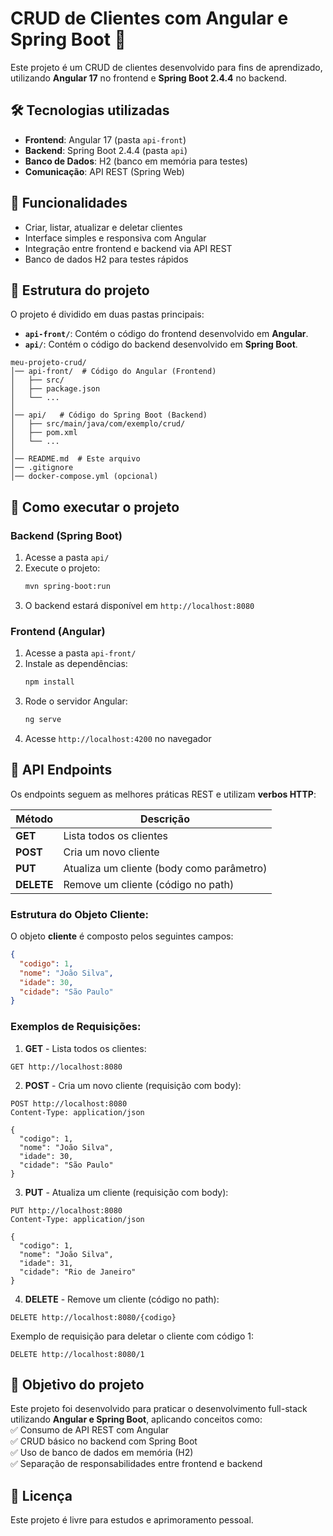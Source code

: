 # CRUD de Clientes com Angular e Spring Boot 🚀  

Este projeto é um CRUD de clientes desenvolvido para fins de aprendizado, utilizando **Angular 17** no frontend e **Spring Boot 2.4.4** no backend.  

## 🛠 Tecnologias utilizadas  
- **Frontend**: Angular 17 (pasta `api-front`)  
- **Backend**: Spring Boot 2.4.4 (pasta `api`)  
- **Banco de Dados**: H2 (banco em memória para testes)  
- **Comunicação**: API REST (Spring Web)  

## 📌 Funcionalidades  
- Criar, listar, atualizar e deletar clientes  
- Interface simples e responsiva com Angular  
- Integração entre frontend e backend via API REST  
- Banco de dados H2 para testes rápidos  

## 📂 Estrutura do projeto  
O projeto é dividido em duas pastas principais:  
- **`api-front/`**: Contém o código do frontend desenvolvido em **Angular**.  
- **`api/`**: Contém o código do backend desenvolvido em **Spring Boot**.  

```plaintext
meu-projeto-crud/
│── api-front/  # Código do Angular (Frontend)
│   ├── src/
│   ├── package.json
│   └── ...
│
│── api/   # Código do Spring Boot (Backend)
│   ├── src/main/java/com/exemplo/crud/
│   ├── pom.xml
│   └── ...
│
│── README.md  # Este arquivo
│── .gitignore
│── docker-compose.yml (opcional)
```

## 🚀 Como executar o projeto  

### Backend (Spring Boot)  
1. Acesse a pasta `api/`  
2. Execute o projeto:  
   ```sh
   mvn spring-boot:run
   ```
3. O backend estará disponível em `http://localhost:8080`  

### Frontend (Angular)  
1. Acesse a pasta `api-front/`  
2. Instale as dependências:  
   ```sh
   npm install
   ```
3. Rode o servidor Angular:  
   ```sh
   ng serve
   ```
4. Acesse `http://localhost:4200` no navegador  

## 📌 API Endpoints  
Os endpoints seguem as melhores práticas REST e utilizam **verbos HTTP**:

| Método  | Descrição                      |
|---------|--------------------------------|
| **GET**    | Lista todos os clientes      |
| **POST**   | Cria um novo cliente        |
| **PUT**    | Atualiza um cliente (body como parâmetro) |
| **DELETE** | Remove um cliente (código no path) |

### Estrutura do Objeto Cliente:

O objeto **cliente** é composto pelos seguintes campos:  
```json
{
  "codigo": 1,
  "nome": "João Silva",
  "idade": 30,
  "cidade": "São Paulo"
}
```

### Exemplos de Requisições:

1. **GET** - Lista todos os clientes:  
```http
GET http://localhost:8080
```

2. **POST** - Cria um novo cliente (requisição com body):  
```http
POST http://localhost:8080
Content-Type: application/json

{
  "codigo": 1,
  "nome": "João Silva",
  "idade": 30,
  "cidade": "São Paulo"
}
```

3. **PUT** - Atualiza um cliente (requisição com body):  
```http
PUT http://localhost:8080
Content-Type: application/json

{
  "codigo": 1,
  "nome": "João Silva",
  "idade": 31,
  "cidade": "Rio de Janeiro"
}
```

4. **DELETE** - Remove um cliente (código no path):  
```http
DELETE http://localhost:8080/{codigo}
```
Exemplo de requisição para deletar o cliente com código 1:  
```http
DELETE http://localhost:8080/1
```

## 🎯 Objetivo do projeto  
Este projeto foi desenvolvido para praticar o desenvolvimento full-stack utilizando **Angular e Spring Boot**, aplicando conceitos como:  
✅ Consumo de API REST com Angular  
✅ CRUD básico no backend com Spring Boot  
✅ Uso de banco de dados em memória (H2)  
✅ Separação de responsabilidades entre frontend e backend  

## 📝 Licença  
Este projeto é livre para estudos e aprimoramento pessoal.  
